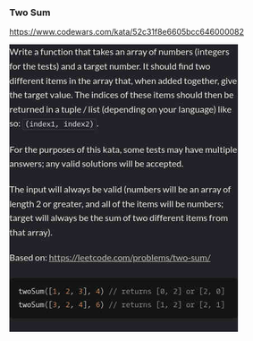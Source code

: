 ### Two Sum

https://www.codewars.com/kata/52c31f8e6605bcc646000082

![description](./description.jpg "Description")
